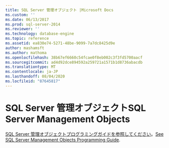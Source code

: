 ```yaml
---
title: SQL Server 管理オブジェクト |Microsoft Docs
ms.custom: ''
ms.date: 06/13/2017
ms.prod: sql-server-2014
ms.reviewer: ''
ms.technology: database-engine
ms.topic: reference
ms.assetid: ea830e74-5271-48be-9099-7a7dc8425d9e
author: mashamsft
ms.author: mathoma
ms.openlocfilehash: 38b67ef6660c54fcae0f8eb002c3f3fd5700aacf
ms.sourcegitcommit: ad4d92dce894592a259721a1571b1d8736abacdb
ms.translationtype: MT
ms.contentlocale: ja-JP
ms.lasthandoff: 08/04/2020
ms.locfileid: "87645817"
---
```

# <a name="sql-server-management-objects"></a><span data-ttu-id="f0608-102">SQL Server 管理オブジェクト</span><span class="sxs-lookup"><span data-stu-id="f0608-102">SQL Server Management Objects</span></span>

<span data-ttu-id="f0608-103">[SQL Server 管理オブジェクトプログラミングガイドを参照してください](../../relational-databases/server-management-objects-smo/sql-server-management-objects-smo-programming-guide.md)。</span><span class="sxs-lookup"><span data-stu-id="f0608-103">[See SQL Server Management Objects Programming Guide](../../relational-databases/server-management-objects-smo/sql-server-management-objects-smo-programming-guide.md).</span></span>
